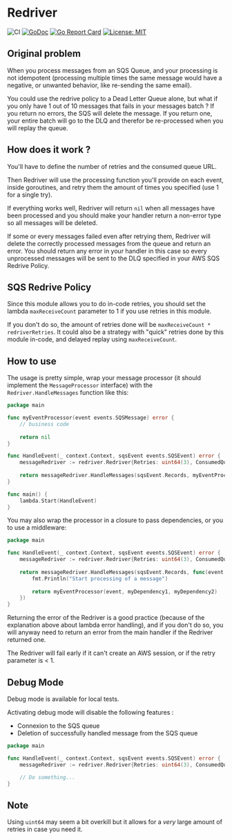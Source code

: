 # Redriver

![CI](https://github.com/MYM-Tech/redriver/workflows/CI/badge.svg)
[![GoDoc](https://godoc.org/github.com/MYM-Tech/redriver?status.svg)](https://godoc.org/github.com/MYM-Tech/redriver)
[![Go Report Card](https://goreportcard.com/badge/github.com/MYM-Tech/redriver)](https://goreportcard.com/report/github.com/MYM-Tech/redriver)
[![License: MIT](https://img.shields.io/badge/License-MIT-yellow.svg)](LICENSE)

## Original problem

When you process messages from an SQS Queue, and your processing is not idempotent (processing multiple times the same message would have a negative, or unwanted behavior, like re-sending the same email).

You could use the redrive policy to a Dead Letter Queue alone, but what if you only have 1 out of 10 messages that fails in your messages batch ? If you return no errors, the SQS will delete the message. If you return one, your entire batch will go to the DLQ and therefor be re-processed when you will replay the queue.

## How does it work ?

You'll have to define the number of retries and the consumed queue URL.

Then Redriver will use the processing function you'll provide on each event, inside goroutines, and retry them the amount of times you specified (use 1 for a single try).

If everything works well, Redriver will return `nil` when all messages have been processed and you should make your handler return a non-error type so all messages will be deleted.

If some or every messages failed even after retrying them, Redriver will delete the correctly processed messages from the queue and return an error. You should return any error in your handler in this case so every unprocessed messages will be sent to the DLQ specified in your AWS SQS Redrive Policy.

## SQS Redrive Policy

Since this module allows you to do in-code retries, you should set the lambda `maxReceiveCount` parameter to 1 if you use retries in this module.

If you don't do so, the amount of retries done will be `maxReceiveCount * redriverRetries`. It could also be a strategy with "quick" retries done by this module in-code, and delayed replay using `maxReceiveCount`.

## How to use

The usage is pretty simple, wrap your message processor (it should implement the `MessageProcessor` interface) with the `Redriver.HandleMessages` function like this:

```go
package main

func myEventProcessor(event events.SQSMessage) error {
	// business code
	
	return nil
}

func HandleEvent(_ context.Context, sqsEvent events.SQSEvent) error {
	messageRedriver := redriver.Redriver{Retries: uint64(3), ConsumedQueueURL: "https://..."}
	
	return messageRedriver.HandleMessages(sqsEvent.Records, myEventProcessor)
}

func main() {
	lambda.Start(HandleEvent)
}
```

You may also wrap the processor in a closure to pass dependencies, or you to use a middleware:

```go
package main

func HandleEvent(_ context.Context, sqsEvent events.SQSEvent) error {
	messageRedriver := redriver.Redriver{Retries: uint64(3), ConsumedQueueURL: "https://..."}
	
	return messageRedriver.HandleMessages(sqsEvent.Records, func(event events.SQSMessage) error {
		fmt.Println("Start processing of a message")
		
		return myEventProcessor(event, myDependency1, myDependency2)
	})
}
```

Returning the error of the Redriver is a good practice (because of the explanation above about lambda error handling), and if you don't do so, you will anyway need to return an error from the main handler if the Redriver returned one.

The Redriver will fail early if it can't create an AWS session, or if the retry parameter is < 1.

## Debug Mode

Debug mode is available for local tests.

Activating debug mode will disable the following features :
- Connexion to the SQS queue
- Deletion of successfully handled message from the SQS queue

```go
package main

func HandleEvent(_ context.Context, sqsEvent events.SQSEvent) error {
	messageRedriver := redriver.Redriver{Retries: uint64(3), ConsumedQueueURL: "https://...", Debug: true}

	// Do something...
}
```

## Note

Using `uint64` may seem a bit overkill but it allows for a *very* large amount of retries in case you need it.
